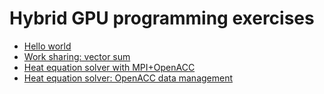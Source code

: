 # Hybrid GPU programming exercises

- [Hello world](hello-world)
- [Work sharing: vector sum](vector-sum)
- [Heat equation solver with MPI+OpenACC](../heat/hybrid-openacc)
- [Heat equation solver: OpenACC data management](../heat/hybrid-openacc-data)

